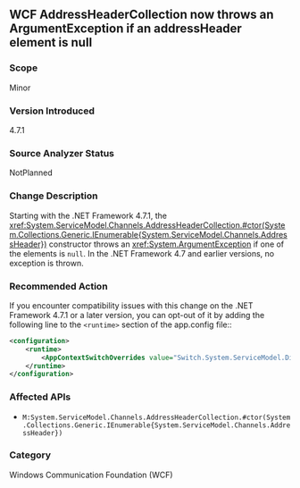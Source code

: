 ## WCF AddressHeaderCollection now throws an ArgumentException if an addressHeader element is null

### Scope
Minor

### Version Introduced
4.7.1

### Source Analyzer Status
NotPlanned

### Change Description
Starting with the .NET Framework 4.7.1, the <xref:System.ServiceModel.Channels.AddressHeaderCollection.#ctor(System.Collections.Generic.IEnumerable{System.ServiceModel.Channels.AddressHeader})> constructor throws an <xref:System.ArgumentException> if one of the elements is `null`. In the .NET Framework 4.7 and earlier versions, no exception is thrown.

### Recommended Action
If you encounter compatibility issues with this change on the .NET Framework 4.7.1 or a later version, you can opt-out of it by adding the following line to the `<runtime>` section of the app.config file::

```xml
<configuration>
    <runtime>
	    <AppContextSwitchOverrides value="Switch.System.ServiceModel.DisableAddressHeaderCollectionValidation=true" />
	</runtime>
</configuration>
```

### Affected APIs
* `M:System.ServiceModel.Channels.AddressHeaderCollection.#ctor(System.Collections.Generic.IEnumerable{System.ServiceModel.Channels.AddressHeader})`

### Category
Windows Communication Foundation (WCF)

<!--
    ### Original Bug
    [275879] (https://devdiv.visualstudio.com/web/wi.aspx?pcguid=011b8bdf-6d56-4f87-be0d-0092136884d9&id=275879)
-->